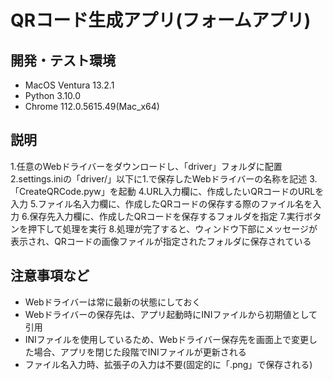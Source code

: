 # QRコード生成アプリ(フォームアプリ)

## 開発・テスト環境
- MacOS Ventura 13.2.1
- Python 3.10.0
- Chrome 112.0.5615.49(Mac_x64)

## 説明
1.任意のWebドライバーをダウンロードし、「driver」フォルダに配置
2.settings.iniの「driver/」以下に1.で保存したWebドライバーの名称を記述
3.「CreateQRCode.pyw」を起動
4.URL入力欄に、作成したいQRコードのURLを入力
5.ファイル名入力欄に、作成したQRコードの保存する際のファイル名を入力
6.保存先入力欄に、作成したQRコードを保存するフォルダを指定
7.実行ボタンを押下して処理を実行
8.処理が完了すると、ウィンドウ下部にメッセージが表示され、QRコードの画像ファイルが指定されたフォルダに保存されている

## 注意事項など
- Webドライバーは常に最新の状態にしておく
- Webドライバーの保存先は、アプリ起動時にINIファイルから初期値として引用
- INIファイルを使用しているため、Webドライバー保存先を画面上で変更した場合、アプリを閉じた段階でINIファイルが更新される
- ファイル名入力時、拡張子の入力は不要(固定的に「.png」で保存される)